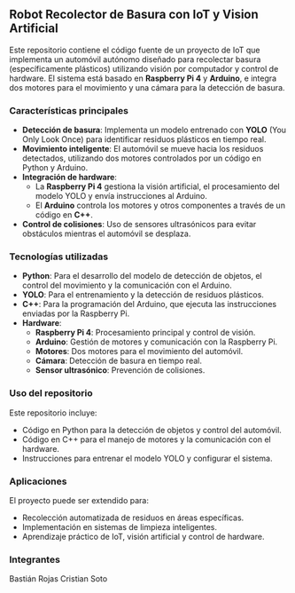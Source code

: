 ## Robot Recolector de Basura con IoT y Vision Artificial

Este repositorio contiene el código fuente de un proyecto de IoT que implementa un automóvil autónomo diseñado para recolectar basura (específicamente plásticos) utilizando visión por computador y control de hardware. El sistema está basado en **Raspberry Pi 4** y **Arduino**, e integra dos motores para el movimiento y una cámara para la detección de basura.

### Características principales
- **Detección de basura**: Implementa un modelo entrenado con **YOLO** (You Only Look Once) para identificar residuos plásticos en tiempo real.
- **Movimiento inteligente**: El automóvil se mueve hacia los residuos detectados, utilizando dos motores controlados por un código en Python y Arduino.
- **Integración de hardware**: 
  - La **Raspberry Pi 4** gestiona la visión artificial, el procesamiento del modelo YOLO y envía instrucciones al Arduino.
  - El **Arduino** controla los motores y otros componentes a través de un código en **C++**.
- **Control de colisiones**: Uso de sensores ultrasónicos para evitar obstáculos mientras el automóvil se desplaza.

### Tecnologías utilizadas
- **Python**: Para el desarrollo del modelo de detección de objetos, el control del movimiento y la comunicación con el Arduino.
- **YOLO**: Para el entrenamiento y la detección de residuos plásticos.
- **C++**: Para la programación del Arduino, que ejecuta las instrucciones enviadas por la Raspberry Pi.
- **Hardware**:
  - **Raspberry Pi 4**: Procesamiento principal y control de visión.
  - **Arduino**: Gestión de motores y comunicación con la Raspberry Pi.
  - **Motores**: Dos motores para el movimiento del automóvil.
  - **Cámara**: Detección de basura en tiempo real.
  - **Sensor ultrasónico**: Prevención de colisiones.

### Uso del repositorio
Este repositorio incluye:
- Código en Python para la detección de objetos y control del automóvil.
- Código en C++ para el manejo de motores y la comunicación con el hardware.
- Instrucciones para entrenar el modelo YOLO y configurar el sistema.

### Aplicaciones
El proyecto puede ser extendido para:
- Recolección automatizada de residuos en áreas específicas.
- Implementación en sistemas de limpieza inteligentes.
- Aprendizaje práctico de IoT, visión artificial y control de hardware.

### Integrantes
Bastián Rojas
Cristian Soto
